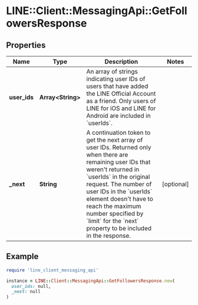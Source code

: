 # LINE::Client::MessagingApi::GetFollowersResponse

## Properties

| Name | Type | Description | Notes |
| ---- | ---- | ----------- | ----- |
| **user_ids** | **Array&lt;String&gt;** | An array of strings indicating user IDs of users that have added the LINE Official Account as a friend. Only users of LINE for iOS and LINE for Android are included in &#x60;userIds&#x60;.  |  |
| **_next** | **String** | A continuation token to get the next array of user IDs. Returned only when there are remaining user IDs that weren&#39;t returned in &#x60;userIds&#x60; in the original request. The number of user IDs in the &#x60;userIds&#x60; element doesn&#39;t have to reach the maximum number specified by &#x60;limit&#x60; for the &#x60;next&#x60; property to be included in the response.   | [optional] |

## Example

```ruby
require 'line_client_messaging_api'

instance = LINE::Client::MessagingApi::GetFollowersResponse.new(
  user_ids: null,
  _next: null
)
```

